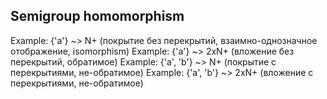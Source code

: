 
## Semigroup homomorphism
Example: {'a'} ~> N+ (покрытие без перекрытий, взаимно-однозначное отображение, isomorphism)
Example: {'a'} ~> 2xN+ (вложение без перекрытий, обратимое)
Example: {'a', 'b'} ~> N+ (покрытие с перекрытиями, не-обратимое)
Example: {'a', 'b'} ~> 2xN+ (вложение с перекрытиями, не-обратимое)
